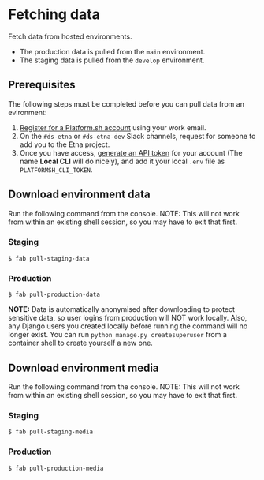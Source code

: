 # Fetching data

Fetch data from hosted environments.

- The production data is pulled from the `main` environment.
- The staging data is pulled from the `develop` environment.

## Prerequisites

The following steps must be completed before you can pull data from an evironment:

1. [Register for a Platform.sh account](https://auth.api.platform.sh/register) using your work email.
2. On the `#ds-etna` or `#ds-etna-dev` Slack channels, request for someone to add you to the Etna project.
3. Once you have access, [generate an API token](https://docs.platform.sh/development/cli/api-tokens.html#get-a-token) for your account (The name **Local CLI** will do nicely), and add it your local `.env` file as `PLATFORMSH_CLI_TOKEN`.

## Download environment data

Run the following command from the console. NOTE: This will not work from within an existing shell session, so you may have to exit that first.

### Staging

```console
$ fab pull-staging-data
```

### Production

```console
$ fab pull-production-data
```

**NOTE:** Data is automatically anonymised after downloading to protect sensitive data, so user logins from production will NOT work locally. Also, any Django users you created locally before running the command will no longer exist. You can run `python manage.py createsuperuser` from a container shell to create yourself a new one.

## Download environment media

Run the following command from the console. NOTE: This will not work from within an existing shell session, so you may have to exit that first.

### Staging

```console
$ fab pull-staging-media
```

### Production

```console
$ fab pull-production-media
```